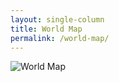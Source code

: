 ```yaml
---
layout: single-column
title: World Map
permalink: /world-map/
---
```


![World Map](/assets/images/world-map/map-20150622.jpg)

